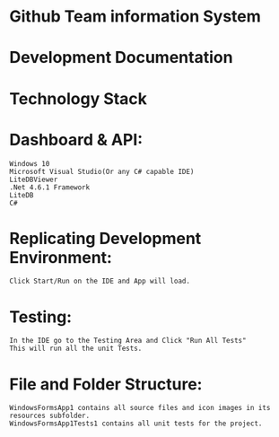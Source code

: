 # Github Team information System

# Development Documentation

# Technology Stack

# Dashboard & API:

	Windows 10
	Microsoft Visual Studio(Or any C# capable IDE)
	LiteDBViewer
	.Net 4.6.1 Framework
	LiteDB
	C#


# Replicating Development Environment:

	Click Start/Run on the IDE and App will load.

# Testing:

	In the IDE go to the Testing Area and Click "Run All Tests"
	This will run all the unit Tests.

# File and Folder Structure:

 

	WindowsFormsApp1 contains all source files and icon images in its resources subfolder.
	WindowsFormsApp1Tests1 contains all unit tests for the project.